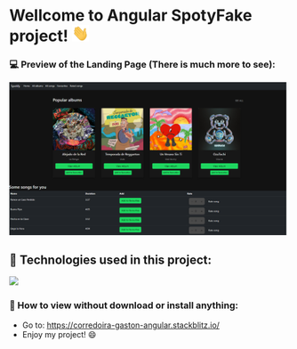 # Wellcome to Angular SpotyFake project! <img src="https://raw.githubusercontent.com/GastonCorredoira/GastonCorredoira/master/wave.gif" width="30px" height="30px" />

### :computer: Preview of the Landing Page (There is much more to see):
<img src="https://raw.githubusercontent.com/GastonCorredoira/SpotyFake/master/preview.png"/>

## 🔧 Technologies used in this project:
![](https://img.shields.io/badge/Code-Angular-informational?style=flat&logo=angular&logoColor=white&color=C0E4E3)
 
### :construction: How to view without download or install anything:
<!-- BLOG-POST-LIST:START -->
- Go to: https://corredoira-gaston-angular.stackblitz.io/
- Enjoy my project! :smile:
<!-- BLOG-POST-LIST:END -->